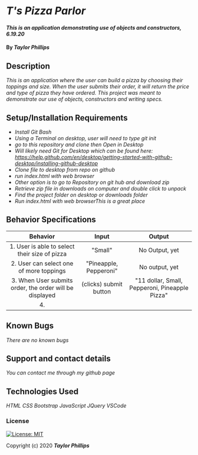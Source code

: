 # _T's Pizza Parlor_

#### _This is an application demonstrating use of objects and constructors, 6.19.20_

#### By _**Taylor Phillips**_

## Description

_This is an application where the user can build a pizza by choosing their toppings and size.  When the user submits their order, it will return the price and type of pizza they have ordered.  This project was meant to demonstrate our use of objects, constructors and writing specs._

## Setup/Installation Requirements

* _Install Git Bash_
* _Using a Terminal on desktop, user will need to type git init_
* _go to this repository and clone then Open in Desktop_
* _Will likely need Git for Desktop which can be found here: https://help.github.com/en/desktop/getting-started-with-github-desktop/installing-github-desktop_
* _Clone file to desktop from repo on github_
* _run index.html with web browser_
* _Other option is to go to Repository on git hub and download zip_
* _Retrieve zip file in downloads on computer and double click to unpack_
* _Find the project folder on desktop or downloads folder_
* _Run index.html with web browserThis is a great place_

## Behavior Specifications

| Behavior  | Input | Output  |
| :-------: | :---: | :-----: |
| 1. User is able to select their size of pizza  | "Small"  |   No Output, yet  |
| 2. User can select one of more toppings   |   "Pineapple, Pepperoni"    |     No output, yet   |
| 3. When User submits order, the order will be displayed   |  (clicks) submit button   |   "11 dollar, Small, Pepperoni, Pineapple Pizza"  |
| 4.     |     |      |

## Known Bugs

_There are no known bugs_

## Support and contact details

_You can contact me through my github page_

## Technologies Used

_HTML_
_CSS_
_Bootstrap_
_JavaScript_
_JQuery_
_VSCode_

### License

[![License: MIT](https://img.shields.io/badge/License-MIT-yellow.svg)](https://opensource.org/licenses/MIT)

Copyright (c) 2020 **_Taylor Phillips_**
